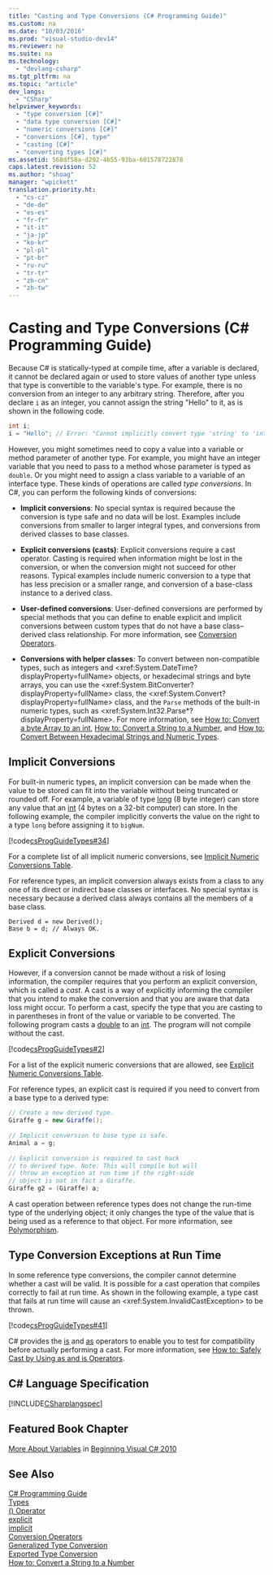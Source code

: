 ```yaml
---
title: "Casting and Type Conversions (C# Programming Guide)"
ms.custom: na
ms.date: "10/03/2016"
ms.prod: "visual-studio-dev14"
ms.reviewer: na
ms.suite: na
ms.technology: 
  - "devlang-csharp"
ms.tgt_pltfrm: na
ms.topic: "article"
dev_langs: 
  - "CSharp"
helpviewer_keywords: 
  - "type conversion [C#]"
  - "data type conversion [C#]"
  - "numeric conversions [C#]"
  - "conversions [C#], type"
  - "casting [C#]"
  - "converting types [C#]"
ms.assetid: 568df58a-d292-4b55-93ba-601578722878
caps.latest.revision: 52
ms.author: "shoag"
manager: "wpickett"
translation.priority.ht: 
  - "cs-cz"
  - "de-de"
  - "es-es"
  - "fr-fr"
  - "it-it"
  - "ja-jp"
  - "ko-kr"
  - "pl-pl"
  - "pt-br"
  - "ru-ru"
  - "tr-tr"
  - "zh-cn"
  - "zh-tw"
---
```

# Casting and Type Conversions (C# Programming Guide)
Because C# is statically-typed at compile time, after a variable is declared, it cannot be declared again or used to store values of another type unless that type is convertible to the variable's type. For example, there is no conversion from an integer to any arbitrary string. Therefore, after you declare `i` as an integer, you cannot assign the string "Hello" to it, as is shown in the following code.  
  
```c#  
int i;  
i = "Hello"; // Error: "Cannot implicitly convert type 'string' to 'int'"  
```  
  
 However, you might sometimes need to copy a value into a variable or method parameter of another type. For example, you might have an integer variable that you need to pass to a method whose parameter is typed as `double`. Or you might need to assign a class variable to a variable of an interface type. These kinds of operations are called *type conversions*. In C#, you can perform the following kinds of conversions:  
  
-   **Implicit conversions**: No special syntax is required because the conversion is type safe and no data will be lost. Examples include conversions from smaller to larger integral types, and conversions from derived classes to base classes.  
  
-   **Explicit conversions (casts)**: Explicit conversions require a cast operator. Casting is required when information might be lost in the conversion, or when the conversion might not succeed for other reasons.  Typical examples include numeric conversion to a type that has less precision or a smaller range, and conversion of a base-class instance to a derived class.  
  
-   **User-defined conversions**: User-defined conversions are performed by special methods that you can define to enable explicit and implicit conversions between custom types that do not have a base class–derived class relationship. For more information, see [Conversion Operators](../VS_csharp/conversion-operators--csharp-programming-guide-.md).  
  
-   **Conversions with helper classes**: To convert between non-compatible types, such as integers and \<xref:System.DateTime?displayProperty=fullName> objects, or hexadecimal strings and byte arrays, you can use the \<xref:System.BitConverter?displayProperty=fullName> class, the \<xref:System.Convert?displayProperty=fullName> class, and the `Parse` methods of the built-in numeric types, such as \<xref:System.Int32.Parse*?displayProperty=fullName>. For more information, see [How to: Convert a byte Array to an int](../VS_csharp/how-to--convert-a-byte-array-to-an-int--csharp-programming-guide-.md), [How to: Convert a String to a Number](../VS_csharp/how-to--convert-a-string-to-a-number--csharp-programming-guide-.md), and [How to: Convert Between Hexadecimal Strings and Numeric Types](../VS_csharp/how-to--convert-between-hexadecimal-strings-and-numeric-types--csharp-programming-guide-.md).  
  
## Implicit Conversions  
 For built-in numeric types, an implicit conversion can be made when the value to be stored can fit into the variable without being truncated or rounded off. For example, a variable of type [long](../VS_csharp/long--csharp-reference-.md) (8 byte integer) can store any value that an [int](../VS_csharp/int--csharp-reference-.md) (4 bytes on a 32-bit computer) can store. In the following example, the compiler implicitly converts the value on the right to a type `long` before assigning it to `bigNum`.  
  
 [!code[csProgGuideTypes#34](../VS_csharp/codesnippet/CSharp/casting-and-type-conversions--csharp-programming-guide-_1.cs)]  
  
 For a complete list of all implicit numeric conversions, see [Implicit Numeric Conversions Table](../VS_csharp/implicit-numeric-conversions-table--csharp-reference-.md).  
  
 For reference types, an implicit conversion always exists from a class to any one of its direct or indirect base classes or interfaces. No special syntax is necessary because a derived class always contains all the members of a base class.  
  
```  
Derived d = new Derived();  
Base b = d; // Always OK.  
```  
  
## Explicit Conversions  
 However, if a conversion cannot be made without a risk of losing information, the compiler requires that you perform an explicit conversion, which is called a *cast*. A cast is a way of explicitly informing the compiler that you intend to make the conversion and that you are aware that data loss might occur. To perform a cast, specify the type that you are casting to in parentheses in front of the value or variable to be converted. The following program casts a [double](../VS_csharp/double--csharp-reference-.md) to an [int](../VS_csharp/int--csharp-reference-.md). The program will not compile without the cast.  
  
 [!code[csProgGuideTypes#2](../VS_csharp/codesnippet/CSharp/casting-and-type-conversions--csharp-programming-guide-_2.cs)]  
  
 For a list of the explicit numeric conversions that are allowed, see [Explicit Numeric Conversions Table](../VS_csharp/explicit-numeric-conversions-table--csharp-reference-.md).  
  
 For reference types, an explicit cast is required if you need to convert from a base type to a derived type:  
  
```c#  
// Create a new derived type.  
Giraffe g = new Giraffe();  
  
// Implicit conversion to base type is safe.  
Animal a = g;  
  
// Explicit conversion is required to cast back  
// to derived type. Note: This will compile but will  
// throw an exception at run time if the right-side  
// object is not in fact a Giraffe.  
Giraffe g2 = (Giraffe) a;  
```  
  
 A cast operation between reference types does not change the run-time type of the underlying object; it only changes the type of the value that is being used as a reference to that object. For more information, see [Polymorphism](../VS_csharp/polymorphism--csharp-programming-guide-.md).  
  
## Type Conversion Exceptions at Run Time  
 In some reference type conversions, the compiler cannot determine whether a cast will be valid. It is possible for a cast operation that compiles correctly to fail at run time. As shown in the following example, a type cast that fails at run time will cause an \<xref:System.InvalidCastException> to be thrown.  
  
 [!code[csProgGuideTypes#41](../VS_csharp/codesnippet/CSharp/casting-and-type-conversions--csharp-programming-guide-_3.cs)]  
  
 C# provides the [is](../VS_csharp/is--csharp-reference-.md) and [as](../VS_csharp/as--csharp-reference-.md) operators to enable you to test for compatibility before actually performing a cast. For more information, see [How to: Safely Cast by Using as and is Operators](../VS_csharp/how-to--safely-cast-by-using-as-and-is-operators--csharp-programming-guide-.md).  
  
## C# Language Specification  
 [!INCLUDE[CSharplangspec](../VS_csharp/includes/csharplangspec_md.md)]  
  
## Featured Book Chapter  
 [More About Variables](http://go.microsoft.com/fwlink/?LinkId=221230) in [Beginning Visual C# 2010](http://go.microsoft.com/fwlink/?LinkId=221214)  
  
## See Also  
 [C# Programming Guide](../VS_csharp/csharp-programming-guide.md)   
 [Types](../VS_csharp/types--csharp-programming-guide-.md)   
 [() Operator](../VS_csharp/---operator--csharp-reference-.md)   
 [explicit](../VS_csharp/explicit--csharp-reference-.md)   
 [implicit](../VS_csharp/implicit--csharp-reference-.md)   
 [Conversion Operators](../VS_csharp/conversion-operators--csharp-programming-guide-.md)   
 [Generalized Type Conversion](../Topic/Generalized%20Type%20Conversion.md)   
 [Exported Type Conversion](assetId:///1dfe55f4-07a2-4b61-aabf-a8cf65783a6b)   
 [How to: Convert a String to a Number](../VS_csharp/how-to--convert-a-string-to-a-number--csharp-programming-guide-.md)